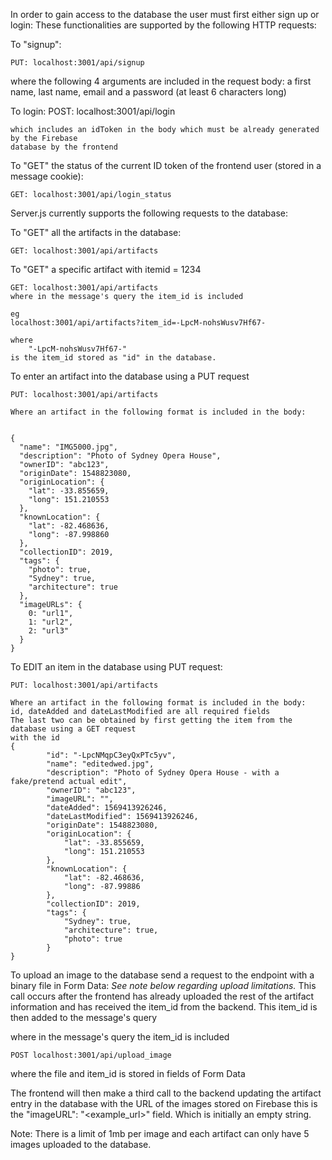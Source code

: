 In order to gain access to the database the user must first either sign up or login:
These functionalities are supported by the following HTTP requests:

To "signup":

    PUT: localhost:3001/api/signup

where the following 4 arguments are included in the request body:
    a first name, last name, email and a password (at least 6 characters long)

To login:
    POST: localhost:3001/api/login

    which includes an idToken in the body which must be already generated by the Firebase
    database by the frontend

To "GET" the status of the current ID token of the frontend user (stored in a message cookie):

    GET: localhost:3001/api/login_status



Server.js currently supports the following requests to the database:


To "GET" all the artifacts in the database:

    GET: localhost:3001/api/artifacts

To "GET" a specific artifact with itemid = 1234

    GET: localhost:3001/api/artifacts
    where in the message's query the item_id is included

    eg
    localhost:3001/api/artifacts?item_id=-LpcM-nohsWusv7Hf67-

    where
        "-LpcM-nohsWusv7Hf67-"
    is the item_id stored as "id" in the database.


To enter an artifact into the database using a PUT request

    PUT: localhost:3001/api/artifacts

    Where an artifact in the following format is included in the body:


    {
      "name": "IMG5000.jpg",
      "description": "Photo of Sydney Opera House",
      "ownerID": "abc123",
      "originDate": 1548823080,
      "originLocation": {
        "lat": -33.855659,
        "long": 151.210553
      },
      "knownLocation": {
        "lat": -82.468636,
        "long": -87.998860
      },
      "collectionID": 2019,
      "tags": {
        "photo": true,
        "Sydney": true,
        "architecture": true
      },
      "imageURLs": {
        0: "url1",
        1: "url2",
        2: "url3"
      }
    }

To EDIT an item in the database using PUT request:

    PUT: localhost:3001/api/artifacts

    Where an artifact in the following format is included in the body:
    id, dateAdded and dateLastModified are all required fields
    The last two can be obtained by first getting the item from the database using a GET request
    with the id
    {
            "id": "-LpcNMqpC3eyQxPTc5yv",
            "name": "editedwed.jpg",
            "description": "Photo of Sydney Opera House - with a fake/pretend actual edit",
            "ownerID": "abc123",
            "imageURL": "",
            "dateAdded": 1569413926246,
            "dateLastModified": 1569413926246,
            "originDate": 1548823080,
            "originLocation": {
                "lat": -33.855659,
                "long": 151.210553
            },
            "knownLocation": {
                "lat": -82.468636,
                "long": -87.99886
            },
            "collectionID": 2019,
            "tags": {
                "Sydney": true,
                "architecture": true,
                "photo": true
            }
    }

To upload an image to the database send a request to the endpoint with a binary file in Form Data:
    *See note below regarding upload limitations.*
This call occurs after the frontend has already uploaded the rest of the artifact information and has
received the item_id from the backend.
This item_id is then added to the message's query

where in the message's query the item_id is included

    POST localhost:3001/api/upload_image

where the file and item_id is stored in fields of Form Data

The frontend will then make a third call to the backend updating the artifact entry in the database with
the URL of the images stored on Firebase this is the "imageURL": "<example_url>" field. Which is initially
an empty string.

Note:
    There is a limit of 1mb per image and each artifact can only have 5 images uploaded to the database.


